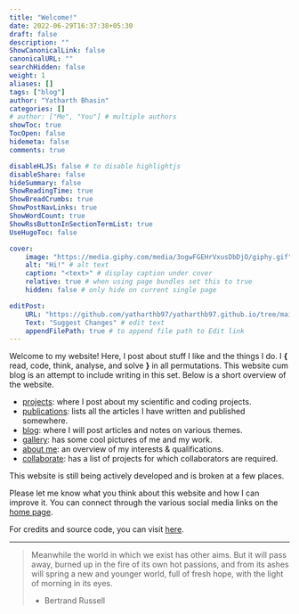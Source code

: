 ```yaml
---
title: "Welcome!"
date: 2022-06-29T16:37:38+05:30
draft: false
description: ""
ShowCanonicalLink: false
canonicalURL: ""
searchHidden: false
weight: 1
aliases: []
tags: ["blog"]
author: "Yatharth Bhasin"
categories: []
# author: ["Me", "You"] # multiple authors
showToc: true
TocOpen: false
hidemeta: false
comments: true

disableHLJS: false # to disable highlightjs
disableShare: false
hideSummary: false
ShowReadingTime: true
ShowBreadCrumbs: true
ShowPostNavLinks: true
ShowWordCount: true
ShowRssButtonInSectionTermList: true
UseHugoToc: false

cover:
    image: "https://media.giphy.com/media/3ogwFGEHrVxusDbDjO/giphy.gif" # image path/url
    alt: "Hi!" # alt text
    caption: "<text>" # display caption under cover
    relative: true # when using page bundles set this to true
    hidden: false # only hide on current single page

editPost:
    URL: "https://github.com/yatharthb97/yatharthb97.github.io/tree/main/content/"
    Text: "Suggest Changes" # edit text
    appendFilePath: true # to append file path to Edit link
---
```



Welcome to my website! Here, I post about stuff I like and the things I do. I **{** read, code, think, analyse, and solve **}** in all permutations. This website cum blog is an attempt to include writing in this set. Below is a short overview of the website.

* [projects](/projects/): where I post about my scientific and coding projects.
* [publications](/publications/): lists all the articles I have written and published somewhere. 
* [blog](/blog/): where I will post articles and notes on various themes.
* [gallery](/gallery/): has some cool pictures of me and my work.
* [about me](/aboutme/): an overview of my interests & qualifications.
* [collaborate](/collaborate/): has a list of projects for which collaborators are required. 


This website is still being actively developed and is broken at a few places.

Please let me know what you think about this website and how I can improve it. You can connect through the various social media links on the [home page](/home/).

For credits and source code, you can visit [here](https://github.com/yatharthb97/yatharthb97.github.io).

---
> Meanwhile the world in which we exist has other aims. But it will pass away, burned up in the fire of its own hot passions, and from its ashes will spring a new and younger world, full of fresh hope, with the light of morning in its eyes.
> - Bertrand Russell